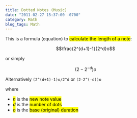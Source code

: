 ```yaml
---
title: Dotted Notes (Music)
date: "2011-02-27 15:37:00 -0700"
category: Math
blog_tags: Math
---
```

This is a formula (equation) to <mark>calculate the length of a note</mark>:

$$\frac{2^{d+1}-1}{2^d}o$$

or simply

$$(2-2^{-d})o$$

Alternatively `(2^(d+1)-1)o/2^d` or `(2-2^(-d))o`

where

* <mark>*n*</mark> is the <mark>new note value</mark>
* <mark>*d*</mark> is the <mark>number of dots</mark>
* <mark>*o*</mark> is the <mark>base (original) duration</mark>

